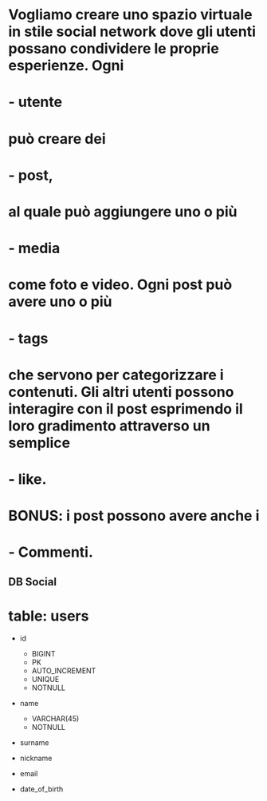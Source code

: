 # Vogliamo creare uno spazio virtuale in stile social network dove gli utenti possano condividere le proprie esperienze. Ogni 
# - utente 
# può creare dei 
# - post, 
# al quale può aggiungere uno o più 
# - media 
# come foto e video. Ogni post può avere uno o più 
# - tags 
# che servono per categorizzare i contenuti. Gli altri utenti possono interagire con il post esprimendo il loro gradimento attraverso un semplice 
# - like.
# BONUS: i post possono avere anche i 
# - Commenti.

## DB Social

# table: users 

- id
  - BIGINT
  - PK
  - AUTO_INCREMENT
  - UNIQUE
  - NOTNULL

- name
  - VARCHAR(45)
  - NOTNULL

- surname
- nickname
- email
- date_of_birth 